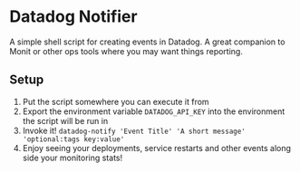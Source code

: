Datadog Notifier
================

A simple shell script for creating events in Datadog.
A great companion to Monit or other ops tools where you may want things reporting.


Setup
-----
1. Put the script somewhere you can execute it from
2. Export the environment variable `DATADOG_API_KEY` into the environment the script will be run in
3. Invoke it! `datadog-notify 'Event Title' 'A short message' 'optional:tags key:value'`
4. Enjoy seeing your deployments, service restarts and other events along side your monitoring stats!
